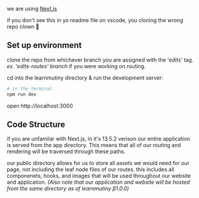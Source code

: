 we are using [Next.js](https://nextjs.org/)

if you don't see this in yo readme file on vscode, you cloning the wrong repo clown 🤡

## Set up environment

clone the repo from whichever branch you are assigned with the 'edits' tag.
_ex. 'edits-routes' branch_ if you were working on routing.

cd into the learnmutiny directory & run the development server:

```bash
# in the terminal
npm run dev

```

open http://localhost:3000

## Code Structure

if you are unfamilar with Next.js, in it's 13.5.2 verison our entire application is served from the app directory. This means that all of our routing and rendering will be traversed through these paths.

our public directory allows for us to store all assets we would need for our page, not including the leaf node files of our routes. this includes all componenets, hooks, and images that will be used throughout our website and application. _(Also note that our application and website will be hosted from the same directory as of learnmutiny β1.0.0)_
